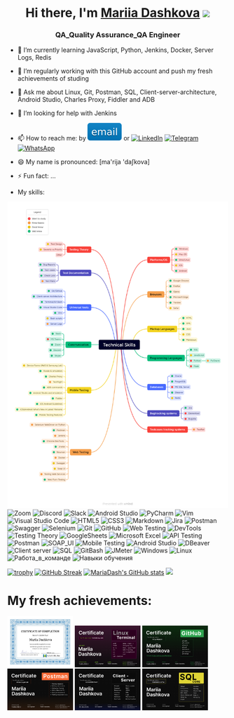 <h1 align="center">Hi there, I'm <a href="https://mariadash.github.io/" target="_blank">Mariia Dashkova</a> 
<img src="https://github.com/blackcater/blackcater/raw/main/images/Hi.gif" height="32"/></h1>
<h3 align="center">QA_Quality Assurance_QA Engineer</h3>

- 🌱 I’m currently learning JavaScript, Python, Jenkins, Docker, Server Logs, Redis

- 🔭 I’m regularly working with this GitHub account and push my fresh achievements of studing

- 💬 Ask me about Linux, Git, Postman, SQL, Client-server-architecture, Android Studio, Charles Proxy, Fiddler and ADB

- 🤔 I’m looking for help with Jenkins

- 📫 How to reach me: by   [![email](https://github.com/MariaDash/MariaDash/blob/main/download.svg)](mailto:mdashkova11@gmail.com)  or [![LinkedIn](https://img.shields.io/badge/linkedin-%230077B5.svg?style=for-the-badge&logo=linkedin&logoColor=white)](https://www.linkedin.com/in/maria-dashkova) 
 [![Telegram](https://img.shields.io/badge/Telegram-2CA5E0?style=for-the-badge&logo=telegram&logoColor=white)](https://t.me/mariya_dash) 
 [![WhatsApp](https://img.shields.io/badge/WhatsApp-25D366?style=for-the-badge&logo=whatsapp&logoColor=white)](https://wa.me/79105293285)
                     
- 😄 My name is pronounced: [ma'rija 'daʃkova]

- ⚡ Fun fact: ...
- My skills:

![SKILLS](https://github.com/MariaDash/MariaDash/blob/main/Technical%20Skills1.png)
![Zoom](https://img.shields.io/badge/Zoom-2D8CFF?style=for-the-badge&logo=zoom&logoColor=white)
![Discord](https://img.shields.io/badge/Discord-%235865F2.svg?style=for-the-badge&logo=discord&logoColor=white)
![Slack](https://img.shields.io/badge/Slack-4A154B?style=for-the-badge&logo=slack&logoColor=white)
![Android Studio](https://img.shields.io/badge/Android%20Studio-3DDC84.svg?style=for-the-badge&logo=android-studio&logoColor=white)
![PyCharm](https://img.shields.io/badge/pycharm-143?style=for-the-badge&logo=pycharm&logoColor=black&color=black&labelColor=green)
![Vim](https://img.shields.io/badge/VIM-%2311AB00.svg?style=for-the-badge&logo=vim&logoColor=white)
![Visual Studio Code](https://img.shields.io/badge/Visual%20Studio%20Code-0078d7.svg?style=for-the-badge&logo=visual-studio-code&logoColor=white)
![HTML5](https://img.shields.io/badge/html5-%23E34F26.svg?style=for-the-badge&logo=html5&logoColor=white)
![CSS3](https://img.shields.io/badge/css3-%231572B6.svg?style=for-the-badge&logo=css3&logoColor=white)
![Markdown](https://img.shields.io/badge/markdown-%23000000.svg?style=for-the-badge&logo=markdown&logoColor=white)
![Jira](https://img.shields.io/badge/jira-%230A0FFF.svg?style=for-the-badge&logo=jira&logoColor=white)
![Postman](https://img.shields.io/badge/Postman-FF6C37?style=for-the-badge&logo=postman&logoColor=white)
![Swagger](https://img.shields.io/badge/-Swagger-%23Clojure?style=for-the-badge&logo=swagger&logoColor=white)
![Selenium](https://img.shields.io/badge/-selenium-%43B02A?style=for-the-badge&logo=selenium&logoColor=white)
![Git](https://img.shields.io/badge/git-%23F05033.svg?style=for-the-badge&logo=git&logoColor=white)
![GitHub](https://img.shields.io/badge/github-%23121011.svg?style=for-the-badge&logo=github&logoColor=white)
![Web Testing](https://img.shields.io/badge/Web%20Testing-3867a2?style=for-the-badge&logo=Web&logoColor=white)
![DevTools](https://img.shields.io/badge/DEVTOOLS-fcc525?style=for-the-badge&logo=DEVTOOLS&logoColor=white)
![Testing Theory](https://img.shields.io/badge/Testing%20Theory-674ea7?style=for-the-badge&logo=Testing-Theory&logoColor=white)
![GoogleSheets](https://img.shields.io/badge/Google%20Sheets-188038?style=for-the-badge&logo=Google-Sheets&logoColor=white)
![Microsoft Excel](https://img.shields.io/badge/-Microsoft%20Excel-188038?style=for-the-badge&logo=Microsoft%20Excel&logoColor=white)
![API Testing](https://img.shields.io/badge/API%20Testing-%23000000?style=for-the-badge&logo=API&logoColor=white)
![Postman](https://img.shields.io/badge/Postman-FF6C37?style=for-the-badge&logo=postman&logoColor=white)
![SOAP_UI](https://img.shields.io/badge/-SOAP-5ca5f8?style=for-the-badge&logo=SOAP&logoColor=47C5FB)
![Mobile Testing](https://img.shields.io/badge/Mobile%20Testing-a1ab26?style=for-the-badge&logo=Mobile&logoColor=white)
![Android Studio](https://img.shields.io/badge/Android%20Studio-3ae180.svg?style=for-the-badge&logo=android-studio&logoColor=white)
![DBeaver](https://img.shields.io/badge/-DBeaver-fcc525?style=for-the-badge&logo=DBeaver&logoColor=47C5FB)
![Client server](https://img.shields.io/badge/Client%20Server-a25aff?style=for-the-badge&logo=Client-Server&logoColor=white)
![SQL](https://img.shields.io/badge/-SQL-ed1c24?style=for-the-badge&logo=SQL&logoColor=47C5FB)
![GitBash](https://img.shields.io/badge/-Git%20Bash-674ea7?style=for-the-badge&logo=Git%20Bash&logoColor=white)
![JMeter](https://img.shields.io/badge/-JMeter-095fda?style=for-the-badge&logo=JMeter&logoColor=white)
![Windows](https://img.shields.io/badge/-windows-fcc525?style=for-the-badge&logo=windows&logoColor=white)
![Linux](https://img.shields.io/badge/-Linux-3ae180?style=for-the-badge&logo=Linux&logoColor=white)
![Работа_в_команде](https://img.shields.io/badge/-Работа_в_команде-fcc525?style=for-the-badge&logoColor=47C5FB)
![Навыки обучения](https://img.shields.io/badge/-Навыки_обучения-3ae180?style=for-the-badge&logoColor=47C5FB)






[![trophy](https://github-profile-trophy.vercel.app/?username=MariaDash)](https://github.com/MariaDash/github-profile-trophy)
[![GitHub Streak](https://github-readme-streak-stats.herokuapp.com/?user=MariaDash)](https://git.io/streak-stats)
[![MariaDash's GitHub stats](https://github-readme-stats.vercel.app/api?username=MariaDash)](https://github.com/MariaDash/github-readme-stats)
![](https://komarev.com/ghpvc/?username=MariaDash)

# My fresh achievements:
<div>
<a href="https://github.com/MariaDash/MariaDash/blob/main/Mariia%20Dashkova%20certificate%20of%20completion.jpg" target="_blank" rel="noreferrer"><img src="https://github.com/MariaDash/MariaDash/blob/main/Mariia%20Dashkova%20certificate%20of%20completion.jpg" alt="Certificate of complection a course" width="150"></a>
<a href="https://github.com/MariaDash/MariaDash/blob/main/Mariia%20Dashkova_Terminal.png" target="_blank" rel="noreferrer"><img src="https://github.com/MariaDash/MariaDash/blob/main/Mariia%20Dashkova_Terminal.png" alt="Linux/Gitbash/Terminal" width="150"></a>
<a href="https://github.com/MariaDash/MariaDash/blob/main/Mariia%20Dashkova_Git.png" target="_blank" rel="noreferrer"><img src="https://github.com/MariaDash/MariaDash/blob/main/Mariia%20Dashkova_Git.png" alt="Git/Github" width="150"></a>
<a href="https://github.com/MariaDash/MariaDash/blob/main/Mariia%20Dashkova_Postman.png" target="_blank" rel="noreferrer"><img src="https://github.com/MariaDash/MariaDash/blob/main/Mariia%20Dashkova_Postman.png" alt="Postman" width="150"></a>
 <a href="https://github.com/MariaDash/MariaDash/blob/main/Mariia%20Dashkova_CLS.png" target="_blank" rel="noreferrer"><img src="https://github.com/MariaDash/MariaDash/blob/main/Mariia%20Dashkova_CLS.png" alt="CLS" width="150"></a>
 <a href="https://github.com/MariaDash/MariaDash/blob/main/Mariia%20Dashkova_SQL.png" target="_blank" rel="noreferrer"><img src="https://github.com/MariaDash/MariaDash/blob/main/Mariia%20Dashkova_SQL.png" alt="SQL" width="150"></a>
</div>

<!--
- 👯 I’m looking to collaborate on ...


-->
